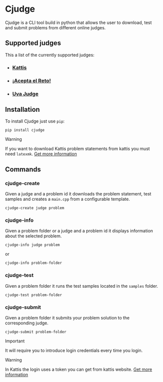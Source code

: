# Cjudge

Cjudge is a CLI tool build in python that allows the user to download, test and submit problems from different online judges.

## Supported judges
This a list of the currently supported judges:
- ### [Kattis](https://open.kattis.com/)
- ### [¡Acepta el Reto!](https://aceptaelreto.com/)
- ### [Uva Judge](https://onlinejudge.org/)

## Installation
To install Cjudge just use `pip`:
```
pip install cjudge
```
> [!WARNING]
> If you want to download Kattis problem statements from kattis you must need `latexmk`.  [Get more information](https://github.com/NotTete/Cjudge/wiki/Kattis#kattis-problem-statement)

## Commands
### cjudge-create
Given a judge and a problem id it downloads the problem statement, test samples and creates a `main.cpp` from a configurable template.
```
cjudge-create judge problem
```
### cjudge-info
Given a problem folder or a judge and a problem id it displays information about the selected problem.
```
cjudge-info judge problem
```
or
```
cjudge-info problem-folder
```
### cjudge-test
Given a problem folder it runs the test samples located in the `samples` folder.
```
cjudge-test problem-folder
```
### cjudge-submit
Given a problem folder it submits your problem solution to the corresponding judge.
```
cjudge-submit problem-folder
```
> [!IMPORTANT]
> It will require you to introduce login credentials every time you login. 

> [!WARNING]
> In Kattis the login uses a token you can get from kattis website. [Get more information](https://github.com/NotTete/Cjudge/wiki/Kattis#kattis-login)




